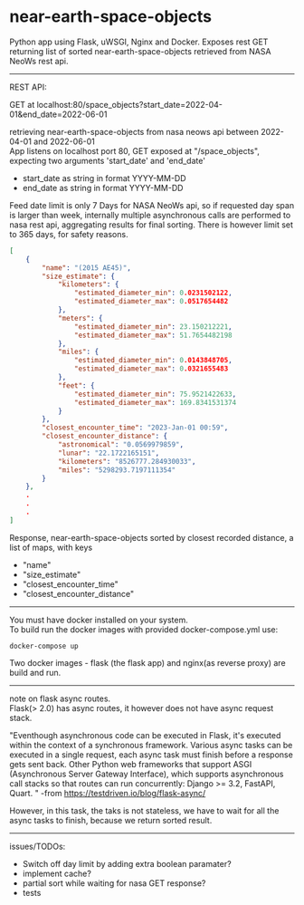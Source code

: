 # near-earth-space-objects

Python app using Flask, uWSGI, Nginx and Docker. Exposes rest GET returning list of sorted near-earth-space-objects retrieved from NASA NeoWs rest api.  

------------------------------------------------------------------------
REST API:  

GET at localhost:80/space_objects?start_date=2022-04-01&end_date=2022-06-01  
  
retrieving near-earth-space-objects from nasa neows api between 2022-04-01 and 2022-06-01  
App listens on localhost port 80, GET exposed at "/space_objects", expecting two arguments 'start_date' and 'end_date'  

- start_date as string in format YYYY-MM-DD  
- end_date as string in format YYYY-MM-DD  


Feed date limit is only 7 Days for NASA NeoWs api, so if requested day span is larger than week, internally multiple asynchronous calls are performed to nasa rest api, aggregating results for final sorting. There is however limit set to 365 days, for safety reasons.


```json
[
    {
        "name": "(2015 AE45)",
        "size_estimate": {
            "kilometers": {
                "estimated_diameter_min": 0.0231502122,
                "estimated_diameter_max": 0.0517654482
            },
            "meters": {
                "estimated_diameter_min": 23.150212221,
                "estimated_diameter_max": 51.7654482198
            },
            "miles": {
                "estimated_diameter_min": 0.0143848705,
                "estimated_diameter_max": 0.0321655483
            },
            "feet": {
                "estimated_diameter_min": 75.9521422633,
                "estimated_diameter_max": 169.8341531374
            }
        },
        "closest_encounter_time": "2023-Jan-01 00:59",
        "closest_encounter_distance": {
            "astronomical": "0.0569979859",
            "lunar": "22.1722165151",
            "kilometers": "8526777.284930033",
            "miles": "5298293.7197111354"
        }
    },
    .
    .
    .
]
```
Response, near-earth-space-objects sorted by closest recorded distance, a list of maps, with keys 
 - "name"
 - "size_estimate"
 - "closest_encounter_time"
 - "closest_encounter_distance"   
----------------------------------------------------------------------------------

You must have docker installed on your system.  
To build run the docker images with provided docker-compose.yml use: 

 ```console
 docker-compose up
 ```  
 Two docker images - flask (the flask app) and nginx(as reverse proxy) are build and run.  
 
----------------------------------------------------------------------------------
note on flask async routes.  
Flask(> 2.0) has async routes, it however does not have async request stack.   

"Eventhough asynchronous code can be executed in Flask, it's executed within the context of a synchronous framework.
Various async tasks can be executed in a single request, each async task must finish before a response gets sent back. 
Other Python web frameworks that support ASGI (Asynchronous Server Gateway Interface), which supports asynchronous call stacks so that routes can run concurrently:
Django >= 3.2, FastAPI, Quart. " -from https://testdriven.io/blog/flask-async/  
  
However, in this task, the taks is not stateless, we have to wait for all the async tasks to finish, because we return sorted result.  

----------------------------------------------------------------------------------

issues/TODOs:
- Switch off day limit by adding extra boolean paramater?
- implement cache?
- partial sort while waiting for nasa GET response?
- tests


